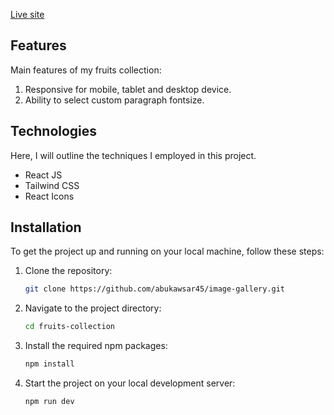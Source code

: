 [Live site](https://fruits-collection.vercel.app/)

## Features

Main features of my fruits collection:

1. Responsive for mobile, tablet and desktop device.
2. Ability to select custom paragraph fontsize.

## Technologies

Here, I will outline the techniques I employed in this project.

- React JS
- Tailwind CSS
- React Icons

## Installation

To get the project up and running on your local machine, follow these steps:

1. Clone the repository:

   ```bash
   git clone https://github.com/abukawsar45/image-gallery.git


2. Navigate to the project directory:

   ```bash
   cd fruits-collection
   
3. Install the required npm packages:

   ```bash
   npm install

4. Start the project on your local development server:

   ```bash
   npm run dev
   
   
   
